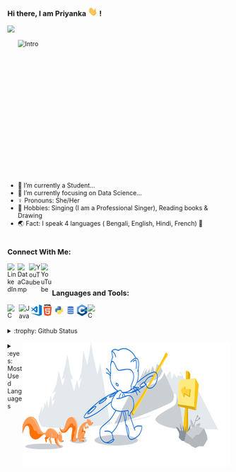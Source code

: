 
### Hi there, I am Priyanka  <img src="https://github.com/priyan-2020/priyan-2020/blob/main/Hi.gif" width="22px"> !
![](https://komarev.com/ghpvc/?username=priyan-2020&color=blueviolet)

<!--
**priyan-2020/priyan-2020** is a ✨ _special_ ✨ repository because its `README.md` (this file) appears on your GitHub profile.

Here are some ideas to get you started: -->
<img align="right" alt="Intro" width="480px" height="320px" src="https://user-images.githubusercontent.com/69049082/120998681-1ffd6500-c7aa-11eb-8ec3-b67e28250330.gif" />

- 🔭 I’m currently a Student...
- 🌱 I’m currently focusing on Data Science... 
-  ♀️ Pronouns: She/Her
- 🎵 Hobbies: Singing (I am a Professional Singer), Reading books & Drawing
- 🌏 Fact: I speak 4 languages ( Bengali, English, Hindi, French) 🤪
 <br/> <br/>
 
### Connect With Me:
[<img align="left" alt="LinkedIn" width="23px" src="https://cdn.jsdelivr.net/npm/simple-icons@v3/icons/linkedin.svg" />][linkedin]

[<img align="left" alt="DataCamp" width="26px" src="https://cdn.jsdelivr.net/npm/simple-icons@3.13.0/icons/datacamp.svg" />][Datacamp]

[<img align="left" alt="YouTube" width="27px" src="https://cdn.jsdelivr.net/npm/simple-icons@3.13.0/icons/youtube.svg" />][youtube]

[<img align="left" alt="YouTube" width="25px" src="https://cdn.jsdelivr.net/npm/simple-icons@3.13.0/icons/codeforces.svg" />][Cf]

<br/> <br/>


### Languages and Tools:
<img align="left" alt="C" width="26px" src="https://cdn.jsdelivr.net/npm/simple-icons@3.13.0/icons/c.svg" />
<img align="left" alt="Java" width="26px" src="https://cdn.jsdelivr.net/npm/simple-icons@3.13.0/icons/java.svg" />
<img align="left" alt="Visual Studio Code" width="26px" src="https://raw.githubusercontent.com/github/explore/80688e429a7d4ef2fca1e82350fe8e3517d3494d/topics/visual-studio-code/visual-studio-code.png" />
<img align="left" alt="HTML5" width="26px" src="https://raw.githubusercontent.com/github/explore/80688e429a7d4ef2fca1e82350fe8e3517d3494d/topics/html/html.png" />
<img align="left" alt="python" width="26px" src="https://raw.githubusercontent.com/github/explore/80688e429a7d4ef2fca1e82350fe8e3517d3494d/topics/python/python.png" />
<img align="left" alt="SQL" width="26px" src="https://raw.githubusercontent.com/github/explore/80688e429a7d4ef2fca1e82350fe8e3517d3494d/topics/sql/sql.png" />
<img align="left" alt="C++" width="26px" src="https://raw.githubusercontent.com/github/explore/80688e429a7d4ef2fca1e82350fe8e3517d3494d/topics/cpp/cpp.png" />
<img align="left" alt="C" width="26px" src="https://cdn.jsdelivr.net/npm/simple-icons@3.13.0/icons/androidstudio.svg" />

<br />
<br />
<br/>
<details>
  <summary> :trophy: Github Status </summary> </br>

  <img  src="https://github-readme-stats.vercel.app/api?username=priyan-2020&show_icons=true&hide_border=true&theme=dark" width="45%" align="right" >
 <img  src="https://github-readme-streak-stats.herokuapp.com/?user=priyan-2020&theme=dark" width="45%" >

</details> 
<br>
<img src="https://github.com/priyan-2020/priyan-2020/blob/main/git.PNG" width="470px" height="280px" align="right" />

<details>
  <summary>:eyes: Most Used Languages</summary> <br/>
  <img align="left" alt="Priyanka's GitHub Top Languages" src="https://github-readme-stats.vercel.app/api/top-langs/?username=priyan-2020&theme=dark" width="30%" />
  </details>
  
  
  

[youtube]: https://www.youtube.com/channel/UCaQ0YAk-x5tpYN3ntW-Y6dw
[linkedin]: https://www.linkedin.com/in/priyanka-roy-23591b1b1/
[Datacamp]: https://www.datacamp.com/profile/priyankaroy
[Cf]: https://codeforces.com/profile/priyanka_98
[C_]: https://www.codecademy.com/profiles/Priyan_21

